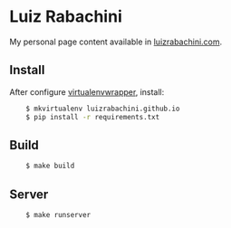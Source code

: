 Luiz Rabachini
==============

My personal page content available in [luizrabachini.com](http://luizrabachini.com).


Install
-------

After configure [virtualenvwrapper](https://virtualenvwrapper.readthedocs.io/en/latest/), install:

```bash
    $ mkvirtualenv luizrabachini.github.io
    $ pip install -r requirements.txt
```


Build
-----

```bash
    $ make build
```


Server
------

```bash
    $ make runserver
```
